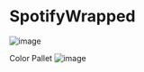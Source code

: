 # SpotifyWrapped

![image](https://github.com/user-attachments/assets/0f144b90-4332-41d2-a1d9-ba30d04afcfc)


Color Pallet 
![image](https://github.com/user-attachments/assets/b69c58d1-126a-4c44-8258-cb75af9b852e)
